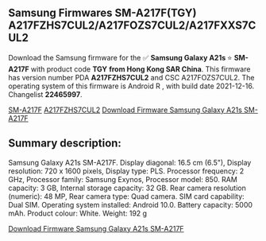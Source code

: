 <h2>Samsung Firmwares SM-A217F(TGY) A217FZHS7CUL2/A217FOZS7CUL2/A217FXXS7CUL2</h2>
Download the Samsung firmware for the ✅ <strong>Samsung Galaxy A21s </strong> ⭐ <strong>SM-A217F</strong> with product code <strong>TGY</strong> <strong> from Hong Kong SAR China</strong>. This firmware has version number PDA <strong>A217FZHS7CUL2</strong> and CSC A217FOZS7CUL2. The operating system of this firmware is Android R , with build date 2021-12-16. Changelist <strong>22465997</strong>.


[SM-A217F](https://samfirm.shop/samsung/model/SM-A217F)
[A217FZHS7CUL2](https://samfirm.shop/samsung/pda/A217FZHS7CUL2)
[Download Firmware Samsung Galaxy A21s SM-A217F](https://samfirm.shop/samsung/firmware/483091)
<h2>Summary description:</h2>
<p>Samsung Galaxy A21s SM-A217F. Display diagonal: 16.5 cm (6.5"), Display resolution: 720 x 1600 pixels, Display type: PLS. Processor frequency: 2 GHz, Processor family: Samsung Exynos, Processor model: 850. RAM capacity: 3 GB, Internal storage capacity: 32 GB. Rear camera resolution (numeric): 48 MP, Rear camera type: Quad camera. SIM card capability: Dual SIM. Operating system installed: Android 10.0. Battery capacity: 5000 mAh. Product colour: White. Weight: 192 g</p>


[Download Firmware Samsung Galaxy A21s SM-A217F](https://samfirm.shop/samsung/firmware/483091)
